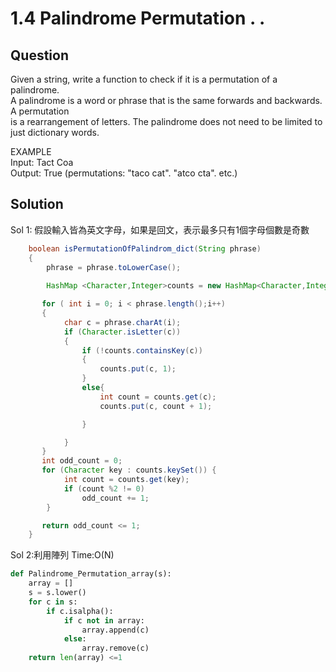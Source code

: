 # 1.4 Palindrome Permutation . .

## Question
Given a string, write a function to check if it is a permutation of a palindrome. </br>
A palindrome is a word or phrase that is the same forwards and backwards. A permutation </br>
is a rearrangement of letters. The palindrome does not need to be limited to just dictionary words. </br>

EXAMPLE </br>
Input: Tact Coa </br>
Output: True (permutations: "taco cat". "atco cta". etc.) </br>


## Solution

Sol 1: 假設輸入皆為英文字母，如果是回文，表示最多只有1個字母個數是奇數

``` java
    boolean isPermutationOfPalindrom_dict(String phrase)
    {
        phrase = phrase.toLowerCase();      
       
        HashMap <Character,Integer>counts = new HashMap<Character,Integer>();

       for ( int i = 0; i < phrase.length();i++)
       {
            char c = phrase.charAt(i);
            if (Character.isLetter(c))
            {
                if (!counts.containsKey(c))
                {
                    counts.put(c, 1);  
                }
                else{
                    int count = counts.get(c); 
                    counts.put(c, count + 1); 

                }

            }
       }             
       int odd_count = 0;
       for (Character key : counts.keySet()) {
            int count = counts.get(key);
            if (count %2 != 0)
                odd_count += 1;
        }

       return odd_count <= 1;
    } 
```

Sol 2:利用陣列
Time:O(N)

``` python
def Palindrome_Permutation_array(s):
    array = []
    s = s.lower()
    for c in s:
        if c.isalpha(): 
            if c not in array:
                array.append(c)
            else:
                array.remove(c)
    return len(array) <=1
```    

